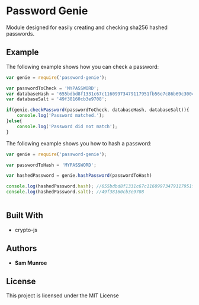 # Password Genie

Module designed for easily creating and checking sha256 hashed passwords. 

## Example

The following example shows how you can check a password:

```js
var genie = require('password-genie');

var passwordToCheck = 'MYPASSWORD';
var databaseHash = '655bdbd8f1331c67c11609973479117951fb56e7c86b69c30048fda8241c92fb';
var databaseSalt = '49f38160cb3e9708';

if(genie.checkPassword(passwordToCheck, databaseHash, databaseSalt)){
    console.log('Password matched.');
}else{
    console.log('Password did not match');
}
```

The following example shows you how to hash a password:

```js
var genie = require('password-genie');

var passwordToHash = 'MYPASSWORD';

var hashedPassword = genie.hashPassword(passwordToHash)

console.log(hashedPassword.hash); //655bdbd8f1331c67c11609973479117951fb56e7c86b69c30048fda8241c92fb
console.log(hashedPassword.salt); //49f38160cb3e9708



```



## Built With

* crypto-js


## Authors

* **Sam Munroe**

## License

This project is licensed under the MIT License